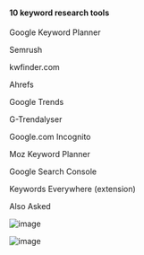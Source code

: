 #### 10 keyword research tools

Google Keyword Planner

Semrush 

kwfinder.com

Ahrefs

Google Trends

G-Trendalyser 

Google.com Incognito 

Moz Keyword Planner

Google Search Console

Keywords Everywhere (extension)

 Also Asked 

![image](https://github.com/atiq-shumon/seo_viral_search_keyword_page_rank_google_chrome_extention_produc_tools/assets/21005669/d3eecf08-4458-4e28-8b22-ea9659731d04)

![image](https://github.com/atiq-shumon/seo_viral_search_keyword_page_rank_google_chrome_extention_produc_tools/assets/21005669/491e91bf-060b-4af4-9032-34b09a1bcfc6)
